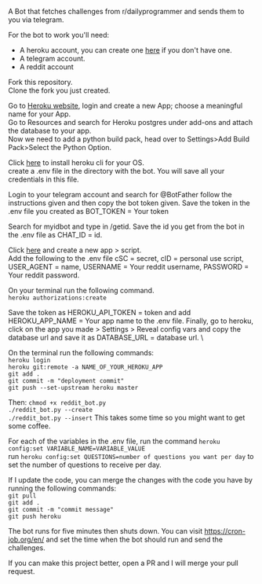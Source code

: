 A Bot that fetches challenges from r/dailyprogrammer and sends them to you via telegram.

For the bot to work you'll need: 
* A heroku account, you can create one [here](https://signup.heroku.com) if you don't have one. 
* A telegram account. 
* A reddit account

Fork this repository. \
Clone the fork you just created. 


Go to [Heroku website](heroku.com), login and create a new App; choose a meaningful name for your App. \
Go to Resources and search for Heroku postgres under add-ons and attach the database to your app. \
Now we need to add a python build pack, head over to Settings>Add Build Pack>Select the Python Option. 

Click [here](https://devcenter.heroku.com/articles/heroku-cli) to install heroku cli for your OS. \
create a .env file in the directory with the bot. You will save all your credentials in this file. 

Login to your telegram account and search for @BotFather follow the instructions given and then copy the bot token  given.
Save the token in the .env file you created as BOT_TOKEN = Your token 

Search for myidbot and type in /getid. Save the id you get from the bot in the .env file as CHAT_ID = id. 

Click [here](https://ssl.reddit.com/prefs/apps/) and create a new app > script. \
Add the following to the .env file cSC = secret, cID = personal use script, USER_AGENT = name, USERNAME = Your reddit username, PASSWORD = Your reddit password. 

On your terminal run the following command. \
`heroku authorizations:create`

Save the token as HEROKU_API_TOKEN = token and add HEROKU_APP_NAME = Your app name to the .env file.
Finally, go to heroku, click on the app you made > Settings > Reveal config vars and copy the database url and save it as DATABASE_URL = database url. \

On the terminal run the following commands: \
`heroku login` \
`heroku git:remote -a NAME_OF_YOUR_HEROKU_APP` \
`git add .` \
`git commit -m "deployment commit"` \
`git push --set-upstream heroku master`

Then:
`chmod +x reddit_bot.py` \
`./reddit_bot.py --create` \
`./reddit_bot.py --insert` This takes some time so you might want to get some coffee.

For each of the variables in the .env file, run the command `heroku config:set VARIABLE_NAME=VARIABLE_VALUE` \
run `heroku config:set QUESTIONS=number of questions you want per day` to set the number of questions to receive per day.

If I update the code, you can merge the changes with the code you have by running the following commands: \
`git pull` \
`git add .` \
`git commit -m "commit message"` \
`git push heroku`


The bot runs for five minutes then shuts down. You can visit https://cron-job.org/en/ and set the time when the bot should run and send the challenges.

If you can make this project better, open a PR and I will merge your pull request.
